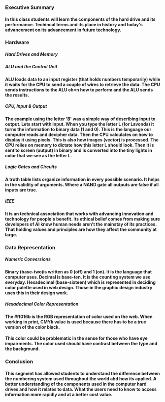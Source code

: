 ### Executive Summary

#### In this class students will learn the components of the hard drive and its performance. Techincal terms and its place in history and today's advancement on its advancement in future technology. 

### Hardware
##### Hard Drives and Memory

##### ALU and the Control Unit

#### ALU loads data to an input register (that holds numbers temporarily) while it waits for the CPU to send a couple of wires to retrieve the data. The CPU sends instructions to the ALU oh=n how to perform and the ALU sends the results.

##### CPU, Input & Output

#### The example using the letter 'B' was a simple way of describing input to output. Lets start with input. When you type the letter L (for Lavonda) it turns the information to binary data (1 and 0). This is the language our computer reads and decipher data. Then the CPU calculates on how to display it using pixels. This is also how images (vector) is processed. The CPU relies on memory to dictate how this letter L should look. Then it is sent to screen (output) in binary and is converted into the tiny lights in color that we see as the letter L.

##### Logic Gates and Circuits

#### A truth table lists organize information in every possible scenario. It helps in the validity of arguments. Where a NAND gate all outputs are false if all inputs are true.

##### IEEE

#### It is an technical association that works with advancing innovation and technology for people's benefit. Its ethical belief comes from making sure developers of AI know human needs aren't the mainstay of its practices. That holding values and principles are how they affect the community at large. 

### Data Representation

##### Numeric Conversions

#### Binary (base-two)is written as 0 (off) and 1 (on). It is the language that computer uses. Decimal is base-ten. It is the counting system we use everyday. Hexadecimal (base-sixteen) which is represented in deciding color palette used in web design. Those in the graphic design industry uses this in their design work.

##### Hexadecimal Color Representation

#### The #ff016b is the RGB representation of color used on the web. When working in print, CMYk value is used because there has to be a true version of the color black.

#### This color could be problematic in the sense for those who have eye impairments. The color used should have contrast between the type and the background.

### Conclusion

#### This segment has allowed students to understand the difference between the numbering system used throughout the world ahd how its applied. A better understanding of the components used in the computer hard drives and how it relates to data. What the users need to know to access information more rapidly and at a better cost value.
